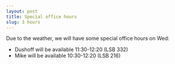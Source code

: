 ```yaml
---
layout: post
title: Special office hours
slug: 3 hours
---
```


Due to the weather, we will have some special office hours on Wed:
* Dushoff will be available 11:30-12:20 (LSB 332)
* Mike will be available 10:30-12:20 (LSB 216)
